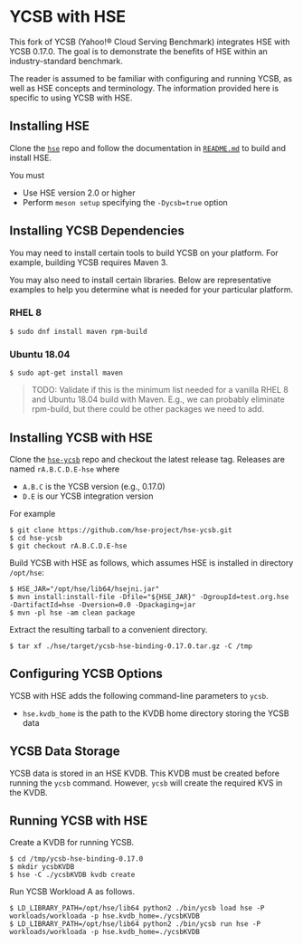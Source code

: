 # YCSB with HSE

This fork of YCSB (Yahoo!&reg; Cloud Serving Benchmark) integrates HSE
with YCSB 0.17.0.  The goal is to demonstrate the benefits of HSE
within an industry-standard benchmark.

The reader is assumed to be familiar with configuring and running YCSB,
as well as HSE concepts and terminology.
The information provided here is specific to using YCSB with HSE.

## Installing HSE

Clone the [`hse`](https://github.com/hse-project/hse) repo
and follow the documentation in
[`README.md`](https://github.com/hse-project/hse/blob/master/README.md)
to build and install HSE.

You must

* Use HSE version 2.0 or higher
* Perform `meson setup` specifying the `-Dycsb=true` option


## Installing YCSB Dependencies

You may need to install certain tools to build YCSB on your platform.
For example, building YCSB requires Maven 3.

You may also need to install certain libraries.  Below are representative
examples to help you determine what is needed for your particular platform.

### RHEL 8

    $ sudo dnf install maven rpm-build

### Ubuntu 18.04

    $ sudo apt-get install maven


> TODO: Validate if this is the minimum list needed for a vanilla
> RHEL 8 and Ubuntu 18.04 build with Maven.  E.g., we can probably
> eliminate rpm-build, but there could be other packages we need to add.


## Installing YCSB with HSE

Clone the [`hse-ycsb`](https://github.com/hse-project/hse-ycsb) repo
and checkout the latest release tag.  Releases are named `rA.B.C.D.E-hse` where

* `A.B.C` is the YCSB version (e.g., 0.17.0)
* `D.E` is our YCSB integration version

For example

    $ git clone https://github.com/hse-project/hse-ycsb.git
    $ cd hse-ycsb
    $ git checkout rA.B.C.D.E-hse

Build YCSB with HSE as follows, which assumes HSE is installed in
directory `/opt/hse`:

    $ HSE_JAR="/opt/hse/lib64/hsejni.jar"
    $ mvn install:install-file -Dfile="${HSE_JAR}" -DgroupId=test.org.hse -DartifactId=hse -Dversion=0.0 -Dpackaging=jar
    $ mvn -pl hse -am clean package

Extract the resulting tarball to a convenient directory.

    $ tar xf ./hse/target/ycsb-hse-binding-0.17.0.tar.gz -C /tmp


## Configuring YCSB Options

YCSB with HSE adds the following command-line parameters to `ycsb`.

* `hse.kvdb_home` is the path to the KVDB home directory storing the YCSB data


## YCSB Data Storage

YCSB data is stored in an HSE KVDB.  This KVDB must be created before
running the `ycsb` command.  However, `ycsb` will create the required KVS
in the KVDB.


## Running YCSB with HSE

Create a KVDB for running YCSB.

    $ cd /tmp/ycsb-hse-binding-0.17.0
    $ mkdir ycsbKVDB
    $ hse -C ./ycsbKVDB kvdb create

Run YCSB Workload A as follows.

    $ LD_LIBRARY_PATH=/opt/hse/lib64 python2 ./bin/ycsb load hse -P workloads/workloada -p hse.kvdb_home=./ycsbKVDB
    $ LD_LIBRARY_PATH=/opt/hse/lib64 python2 ./bin/ycsb run hse -P workloads/workloada -p hse.kvdb_home=./ycsbKVDB

